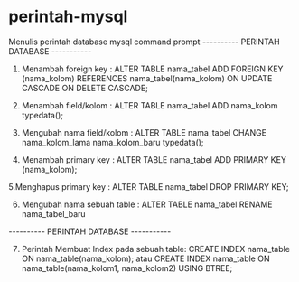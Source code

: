 # perintah-mysql
Menulis perintah database mysql command prompt
---------- PERINTAH DATABASE -----------

1. Menambah foreign key :
ALTER TABLE nama_tabel ADD FOREIGN KEY (nama_kolom) REFERENCES nama_tabel(nama_kolom) ON UPDATE CASCADE ON DELETE CASCADE;

2. Menambah field/kolom :
ALTER TABLE nama_tabel ADD nama_kolom typedata();

3. Mengubah nama field/kolom :
ALTER TABLE nama_tabel CHANGE nama_kolom_lama nama_kolom_baru typedata();

4. Menambah primary key :
ALTER TABLE nama_tabel ADD PRIMARY KEY (nama_kolom);

5.Menghapus primary key :
ALTER TABLE nama_tabel DROP PRIMARY KEY;

6. Mengubah nama sebuah table :
ALTER TABLE nama_tabel RENAME nama_tabel_baru



---------- PERINTAH DATABASE -----------

7. Perintah Membuat Index pada sebuah table:
CREATE INDEX nama_table ON nama_table(nama_kolom);
		atau
CREATE INDEX nama_table ON nama_table(nama_kolom1, nama_kolom2) USING BTREE;
